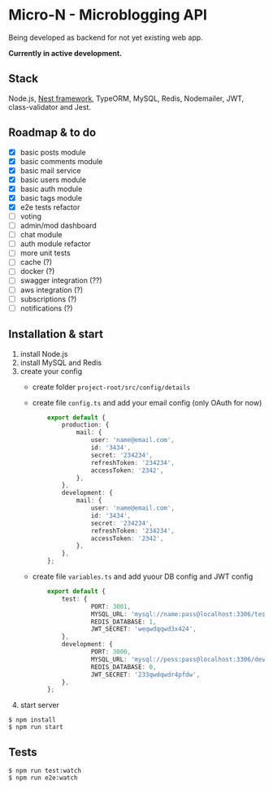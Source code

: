 # Micro-N - Microblogging API 

Being developed as backend for not yet existing web app.

**Currently in active development.**

## Stack
Node.js, [Nest framework](https://github.com/nestjs/nest), TypeORM, MySQL, Redis, Nodemailer, JWT, class-validator and Jest.

## Roadmap & to do
- [x] basic posts module
- [x] basic comments module
- [x] basic mail service
- [x] basic users module
- [x] basic auth module
- [x] basic tags module
- [x] e2e tests refactor
- [ ] voting
- [ ] admin/mod dashboard
- [ ] chat module
- [ ] auth module refactor
- [ ] more unit tests
- [ ] cache (?)
- [ ] docker (?)
- [ ] swagger integration (??)
- [ ] aws integration (?)
- [ ] subscriptions (?)
- [ ] notifications (?)

## Installation & start
1. install Node.js
1. install MySQL and Redis
1. create your config 
	* create folder `project-root/src/config/details`
	* create file `config.ts` and add your email config (only OAuth for now)

		```typescript
			export default {
				production: {
					mail: {
						user: 'name@email.com',
						id: '3434',
						secret: '234234',
						refreshToken: '234234',
						accessToken: '2342',
					},
				},
				development: {
					mail: {
						user: 'name@email.com',
						id: '3434',
						secret: '234234',
						refreshToken: '234234',
						accessToken: '2342',
					},
				},
			};
		```
	* create file `variables.ts` and add yuour DB config and JWT config

		```typescript
			export default {
				test: {
						PORT: 3001,
						MYSQL_URL: 'mysql://name:pass@localhost:3306/test',
						REDIS_DATABASE: 1,
						JWT_SECRET: 'weqwdqqwd3x424',
				},
				development: {
						PORT: 3000,
						MYSQL_URL: 'mysql://pess:pass@localhost:3306/dev',
						REDIS_DATABASE: 0,
						JWT_SECRET: '233qwdqwdr4pfdw',
				},
			};
		```
4. start server

```
$ npm install
$ npm run start
```

## Tests

```
$ npm run test:watch
$ npm run e2e:watch
```



